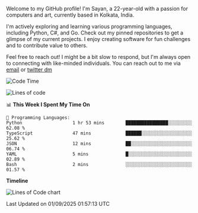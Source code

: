 Welcome to my GitHub profile! I'm Sayan, a 22-year-old with a passion for computers and art, currently based in Kolkata, India.

I'm actively exploring and learning various programming languages, including Python, C#, and Go. Check out my pinned repositories to get a glimpse of my current projects. I enjoy creating software for fun challenges and to contribute value to others.

Feel free to reach out! I might be a bit slow to respond, but I'm always open to connecting with like-minded individuals. You can reach out to me via [email](mailto:me@sayanbiswas.in) or [twitter dm](https://twitter.com/TheDankDel)

<!--START_SECTION:waka-->
![Code Time](http://img.shields.io/badge/Code%20Time-2%2C333%20hrs%2044%20mins-blue)

![Lines of code](https://img.shields.io/badge/From%20Hello%20World%20I%27ve%20Written-16.5%20million%20lines%20of%20code-blue)

📊 **This Week I Spent My Time On** 

```text
💬 Programming Languages: 
Python                   1 hr 53 mins        ████████████████░░░░░░░░░   62.08 % 
TypeScript               47 mins             ██████░░░░░░░░░░░░░░░░░░░   25.62 % 
JSON                     12 mins             ██░░░░░░░░░░░░░░░░░░░░░░░   06.74 % 
YAML                     5 mins              █░░░░░░░░░░░░░░░░░░░░░░░░   02.89 % 
Bash                     2 mins              ░░░░░░░░░░░░░░░░░░░░░░░░░   01.57 % 
```

**Timeline**

![Lines of Code chart](https://raw.githubusercontent.com/Dank-del/Dank-del/main/assets/bar_graph.png)


 Last Updated on 01/09/2025 01:57:13 UTC
<!--END_SECTION:waka-->

